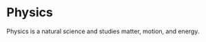 # Physics
<div class="definition">
Physics is a natural science and studies matter, motion, and energy.
</div>





